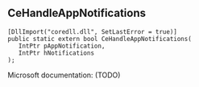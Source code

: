 ## CeHandleAppNotifications

```
[DllImport("coredll.dll", SetLastError = true)]
public static extern bool CeHandleAppNotifications(
   IntPtr pAppNotification,
   IntPtr hNotifications
);
```

Microsoft documentation: (TODO)
